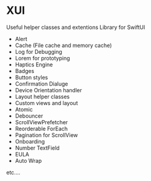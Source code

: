 # XUI

Useful helper classes and extentions Library for SwiftUI

- Alert
- Cache (File cache and memory cache)
- Log for Debugging
- Lorem for prototyping
- Haptics Engine
- Badges
- Button styles
- Confirmation Dialuge
- Device Orientation handler
- Layout helper classes
- Custom views and layout
- Atomic
- Debouncer
- ScrollViewPrefetcher
- Reorderable ForEach
- Pagination for ScrollView
- Onboarding
- Number TextField
- EULA
- Auto Wrap

etc....
